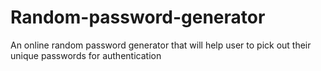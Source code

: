 # Random-password-generator
An online random password generator that will help user to pick out their unique passwords for authentication 
